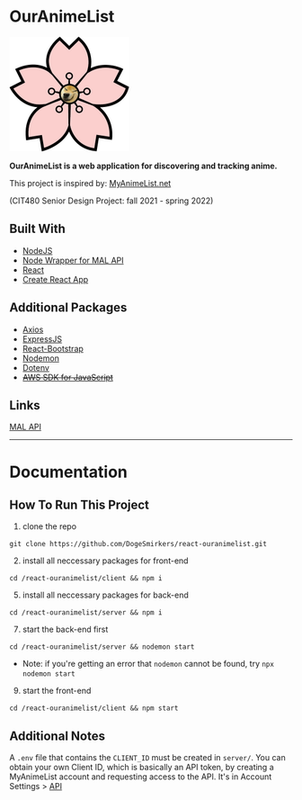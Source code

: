 # OurAnimeList

<img src="client/src/components/images/ouranimelist_icon_pog.png" alt="OurAnimeList logo" width="213" height="204">

**OurAnimeList is a web application for discovering and tracking anime.**

This project is inspired by: [MyAnimeList.net](https://myanimelist.net/)

(CIT480 Senior Design Project: fall 2021 - spring 2022)

## Built With
- [NodeJS](https://github.com/nodejs/node)
- [Node Wrapper for MAL API](https://github.com/Chris-Kode/myanimelist-api-v2)
- [React](https://github.com/facebook/react/)
- [Create React App](https://github.com/facebook/create-react-app)

## Additional Packages
- [Axios](https://github.com/axios/axios)
- [ExpressJS](https://github.com/expressjs/express)
- [React-Bootstrap](https://github.com/react-bootstrap/react-bootstrap)
- [Nodemon](https://github.com/remy/nodemon)
- [Dotenv](https://github.com/motdotla/dotenv)
- ~~[AWS SDK for JavaScript](https://github.com/aws/aws-sdk-js-v3)~~

## Links
[MAL API](https://myanimelist.net/apiconfig/references/api/v2)

<hr>

# Documentation

## How To Run This Project
1. clone the repo 
```
git clone https://github.com/DogeSmirkers/react-ouranimelist.git
```
2. install all neccessary packages for front-end 
```
cd /react-ouranimelist/client && npm i
```
5. install all neccessary packages for back-end 
```
cd /react-ouranimelist/server && npm i
```
7. start the back-end first 
```
cd /react-ouranimelist/server && nodemon start 
```
- Note: if you're getting an error that `nodemon` cannot be found, try `npx nodemon start`
9. start the front-end 
```
cd /react-ouranimelist/client && npm start
```

## Additional Notes
A `.env` file that contains the `CLIENT_ID` must be created in `server/`. You can obtain your own Client ID, which is basically an API token, by creating a MyAnimeList account and requesting access to the API. It's in Account Settings > [API](https://myanimelist.net/apiconfig) 
